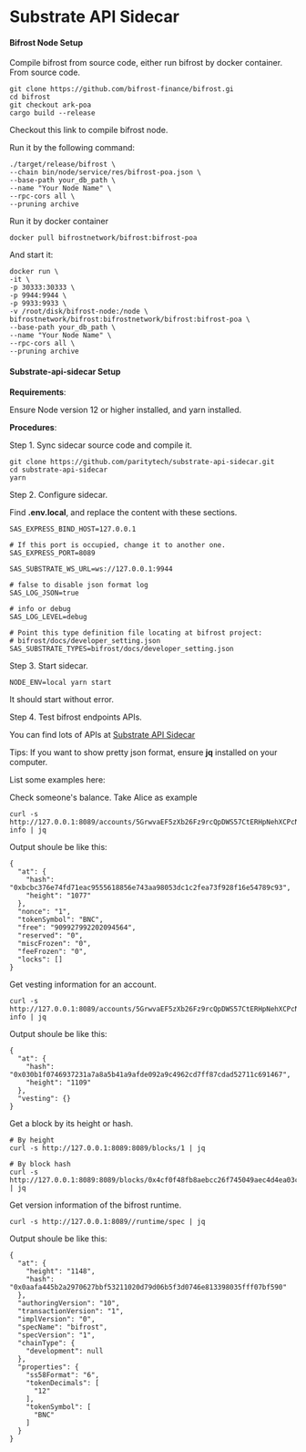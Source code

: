 # Substrate API Sidecar

#### Bifrost Node Setup

Compile bifrost from source code, either run bifrost by docker container. From source code.

```text
git clone https://github.com/bifrost-finance/bifrost.gi
cd bifrost
git checkout ark-poa
cargo build --release
```

Checkout this link to compile bifrost node.

Run it by the following command:

```text
./target/release/bifrost \
--chain bin/node/service/res/bifrost-poa.json \
--base-path your_db_path \
--name "Your Node Name" \
--rpc-cors all \
--pruning archive
```

Run it by docker container

```text
docker pull bifrostnetwork/bifrost:bifrost-poa
```

And start it:

```text
docker run \
-it \
-p 30333:30333 \
-p 9944:9944 \
-p 9933:9933 \
-v /root/disk/bifrost-node:/node \
bifrostnetwork/bifrost:bifrostnetwork/bifrost:bifrost-poa \
--base-path your_db_path \
--name "Your Node Name" \
--rpc-cors all \
--pruning archive
```

#### Substrate-api-sidecar Setup

**Requirements**:

Ensure Node version 12 or higher installed, and yarn installed.

**Procedures**:

Step 1. Sync sidecar source code and compile it.

```text
git clone https://github.com/paritytech/substrate-api-sidecar.git
cd substrate-api-sidecar
yarn
```

Step 2. Configure sidecar.

Find **.env.local**, and replace the content with these sections.

```text
SAS_EXPRESS_BIND_HOST=127.0.0.1

# If this port is occupied, change it to another one.
SAS_EXPRESS_PORT=8089

SAS_SUBSTRATE_WS_URL=ws://127.0.0.1:9944

# false to disable json format log
SAS_LOG_JSON=true

# info or debug
SAS_LOG_LEVEL=debug

# Point this type definition file locating at bifrost project: 
# bifrost/docs/developer_setting.json
SAS_SUBSTRATE_TYPES=bifrost/docs/developer_setting.json
```

Step 3. Start sidecar.

```text
NODE_ENV=local yarn start
```

It should start without error.

Step 4. Test bifrost endpoints APIs.

You can find lots of APIs at [Substrate API Sidecar](https://paritytech.github.io/substrate-api-sidecar/dist/)

Tips: If you want to show pretty json format, ensure **jq** installed on your computer.

List some examples here:

Check someone's balance. Take Alice as example

```text
curl -s http://127.0.0.1:8089/accounts/5GrwvaEF5zXb26Fz9rcQpDWS57CtERHpNehXCPcNoHGKutQY/balance-info | jq
```

Output shoule be like this:

```text
{
  "at": {
    "hash": "0xbcbc376e74fd71eac9555618856e743aa98053dc1c2fea73f928f16e54789c93",
    "height": "1077"
  },
  "nonce": "1",
  "tokenSymbol": "BNC",
  "free": "909927992202094564",
  "reserved": "0",
  "miscFrozen": "0",
  "feeFrozen": "0",
  "locks": []
}
```

Get vesting information for an account.

```text
curl -s http://127.0.0.1:8089/accounts/5GrwvaEF5zXb26Fz9rcQpDWS57CtERHpNehXCPcNoHGKutQY/vesting-info | jq
```

Output shoule be like this:

```text
{
  "at": {
    "hash": "0x030b1f0746937231a7a8a5b41a9afde092a9c4962cd7ff87cdad52711c691467",
    "height": "1109"
  },
  "vesting": {}
}
```

Get a block by its height or hash.

```text
# By height
curl -s http://127.0.0.1:8089:8089/blocks/1 | jq

# By block hash
curl -s http://127.0.0.1:8089:8089/blocks/0x4cf0f48fb8aebcc26f745049aec4d4ea03c36d8d17a2adfc3aa53006a038dfd3 | jq
```

Get version information of the bifrost runtime.

```text
curl -s http://127.0.0.1:8089//runtime/spec | jq
```

Output shoule be like this:

```text
{
  "at": {
    "height": "1148",
    "hash": "0x0aafa445b2a2970627bbf53211020d79d06b5f3d0746e813398035fff07bf590"
  },
  "authoringVersion": "10",
  "transactionVersion": "1",
  "implVersion": "0",
  "specName": "bifrost",
  "specVersion": "1",
  "chainType": {
    "development": null
  },
  "properties": {
    "ss58Format": "6",
    "tokenDecimals": [
      "12"
    ],
    "tokenSymbol": [
      "BNC"
    ]
  }
}
```

